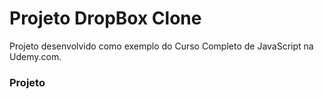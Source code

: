 # Projeto DropBox Clone

Projeto desenvolvido como exemplo do Curso Completo de JavaScript na Udemy.com.

### Projeto

